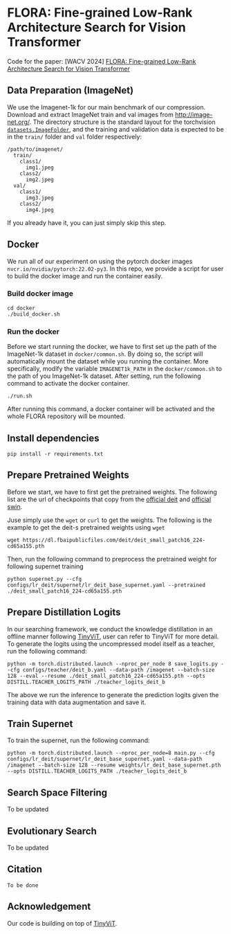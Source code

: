 # FLORA: Fine-grained Low-Rank Architecture Search for Vision Transformer

Code for the paper: [WACV 2024] [FLORA: Fine-grained Low-Rank Architecture Search for Vision Transformer](https://arxiv.org/abs/2311.03912)




## Data Preparation (ImageNet)
We use the Imagenet-1k for our main benchmark of our compression. Download and extract ImageNet train and val images from http://image-net.org/.
The directory structure is the standard layout for the torchvision [`datasets.ImageFolder`](https://pytorch.org/docs/stable/torchvision/datasets.html#imagefolder), and the training and validation data is expected to be in the `train/` folder and `val` folder respectively:

```
/path/to/imagenet/
  train/
    class1/
      img1.jpeg
    class2/
      img2.jpeg
  val/
    class1/
      img3.jpeg
    class2/
      img4.jpeg
```

If you already have it, you can just simply skip this step.

## Docker

We run all of our experiment on using the pytorch docker images `nvcr.io/nvidia/pytorch:22.02-py3`. In this repo, we provide a script for user to build the docker image and run the container easily. 

### Build docker image
```
cd docker
./build_docker.sh
```
### Run the docker
Before we start running the docker, we have to first set up the path of the ImageNet-1k dataset in `docker/common.sh`. By doing so, the script will automatically mount the dataset while you running the container. More specifically, 
 modify the variable `IMAGENET1k_PATH` in the `docker/common.sh` to the path of you ImageNet-1k dataset. After setting, run the following command to activate the docker container.
```
./run.sh
```
After running this command, a docker container will be activated and the whole FLORA repository will be mounted. 

## Install dependencies

```
pip install -r requirements.txt
```


## Prepare Pretrained Weights
Before we start, we have to first get the pretrained weights. The following list are the url of checkpoints that copy from the [official deit](https://github.com/facebookresearch/deit/blob/main/README_deit.md) and [official swin](https://github.com/microsoft/Swin-Transformer).

Juse simply use the `wget` or `curl` to get the weights. The following is the example to get the deit-s pretrained weights using `wget`
```
wget https://dl.fbaipublicfiles.com/deit/deit_small_patch16_224-cd65a155.pth
```

Then, run the following command to preprocess the pretrained weight for following supernet training
```
python supernet.py --cfg configs/lr_deit/supernet/lr_deit_base_supernet.yaml --pretrained ./deit_small_patch16_224-cd65a155.pth
```

## Prepare Distillation Logits
In our searching framework, we conduct the knowledge distillation in an offline manner following [TinyViT](https://github.com/microsoft/Cream/tree/main/TinyViT), user can refer to TinyViT for more detail. To generate the logits using the uncompressed model itself as a teacher, run the following command:
```
python -m torch.distributed.launch --nproc_per_node 8 save_logits.py --cfg configs/teacher/deit_b.yaml --data-path /imagenet --batch-size 128 --eval --resume ./deit_small_patch16_224-cd65a155.pth --opts DISTILL.TEACHER_LOGITS_PATH ./teacher_logits_deit_b
```
The above we run the inference to generate the prediction logits given the training data with data augmentation and save it.


## Train Supernet
To train the supernet, run the following command:
```
python -m torch.distributed.launch --nproc_per_node=8 main.py --cfg configs/lr_deit/supernet/lr_deit_base_supernet.yaml --data-path /imagenet --batch-size 128 --resume weights/lr_deit_base_supernet.pth --opts DISTILL.TEACHER_LOGITS_PATH ./teacher_logits_deit_b
```

## Search Space Filtering
To be updated

## Evolutionary Search
To be updated

## Citation
```
To be done
```

## Acknowledgement
Our code is building on top of [TinyViT](https://github.com/microsoft/Cream/tree/main/TinyViT).
